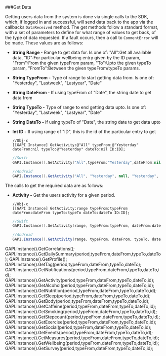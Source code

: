 ###Get Data

Getting users data from the system is done via single calls to the SDK, which, if logged in and successful, will send data back to the app via the callbacks `DataReceived` method. The get methods follow a standard format, with a set of parameters to define for what range of values to get back, of the type of data requested.  If a fault occurs, then a call to `CommentError` will be made. These values are as follows:

 *  **String Range -**  Range to get data for. Is one of: "All":Get all available data, "ID":For particular wellbeing entry given by the ID param, "From":From the given typeFrom param, "To":Upto the given typeTo param, "FromTo":Between the given typeFrom/typeTo params.
 *  **String TypeFrom -** Type of range to start getting data from. Is one of: "Yesterday", "Lastweek", "Lastyear", "Date"
 *  **String DateFrom -** If using typeFrom of "Date", the string date to get data from
 *  **String TypeTo -** Type of range to end getting data upto. Is one of: "Yesterday", "Lastweek", "Lastyear", "Date"
 *  **String DateTo -** If using typeTo of "Date", the string date to get data upto
 *  **Int ID -** If using range of "ID", this is the id of the particular entry to get

    ```obj-c
    //Obj-c
    [[GAPI Instance] GetActivity:@"All" typeFrom:@"Yesterday" dateFrom:nil typeTo:@"Yesterday" dateTo:nil ID:ID];
    ```
    ```swift
    //Swift
    GAPI.Instance().GetActivity("All",typeFrom:"Yesterday",dateFrom:nil,typeTo:"Yesterday",dateTo:nil,ID:Int(ID));
    ```
    ```java
    //Android
    GAPI.Instance().GetActivity("All", "Yesterday", null, "Yesterday", null, ID);
    ```

The calls to get the required data are as follows:
* **Activity -** Get the users activity for a given period.

    ```obj-c
    //Obj-c
    [[GAPI Instance] GetActivity:range typeFrom:typeFrom dateFrom:dateFrom typeTo:typeTo dateTo:dateTo ID:ID];
    ```
    ```swift
    //Swift
    GAPI.Instance().GetActivity(range, typeFrom:typeFrom, dateFrom:dateFrom, typeTo:typeTo, dateTo:dateTo, ID:Int(ID));
    ```
    ```java
    //Android
    GAPI.Instance().GetActivity(range, typeFrom, dateFrom, typeTo, dateTo, ID);
    ```
    
GAPI.Instance().GetCorrelations();
GAPI.Instance().GetDailySummary(period,typeFrom,dateFrom,typeTo,dateTo);
GAPI.Instance().GetProfile();
GAPI.Instance().GetTag(period,typeFrom,dateFrom,typeTo,dateTo);
GAPI.Instance().GetNotifications(period,typeFrom,dateFrom,typeTo,dateTo,id);
GAPI.Instance().GetActivity(period,typeFrom,dateFrom,typeTo,dateTo,id);
GAPI.Instance().GetAlcohol(period,typeFrom,dateFrom,typeTo,dateTo,id);
GAPI.Instance().GetNutrition(period,typeFrom,dateFrom,typeTo,dateTo,id);
GAPI.Instance().GetSleep(period,typeFrom,dateFrom,typeTo,dateTo,id);
GAPI.Instance().GetBody(period,typeFrom,dateFrom,typeTo,dateTo,id);
GAPI.Instance().GetCaffeine(period,typeFrom,dateFrom,typeTo,dateTo,id);
GAPI.Instance().GetSmoking(period,typeFrom,dateFrom,typeTo,dateTo,id);
GAPI.Instance().GetStepcount(period,typeFrom,dateFrom,typeTo,dateTo,id);
GAPI.Instance().GetExercise(period,typeFrom,dateFrom,typeTo,dateTo,id);
GAPI.Instance().GetSocial(period,typeFrom,dateFrom,typeTo,dateTo,id);
GAPI.Instance().GetEvents(period,typeFrom,dateFrom,typeTo,dateTo,id);
GAPI.Instance().GetMeasures(period,typeFrom,dateFrom,typeTo,dateTo,id);
GAPI.Instance().GetWellbeing(period,typeFrom,dateFrom,typeTo,dateTo,id);
GAPI.Instance().GetSurvey(period,typeFrom,dateFrom,typeTo,dateTo,id);
